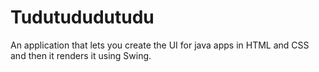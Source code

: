 # Tudutududutudu
An application that lets you create the UI for java apps in HTML and CSS and then it renders it using Swing.
